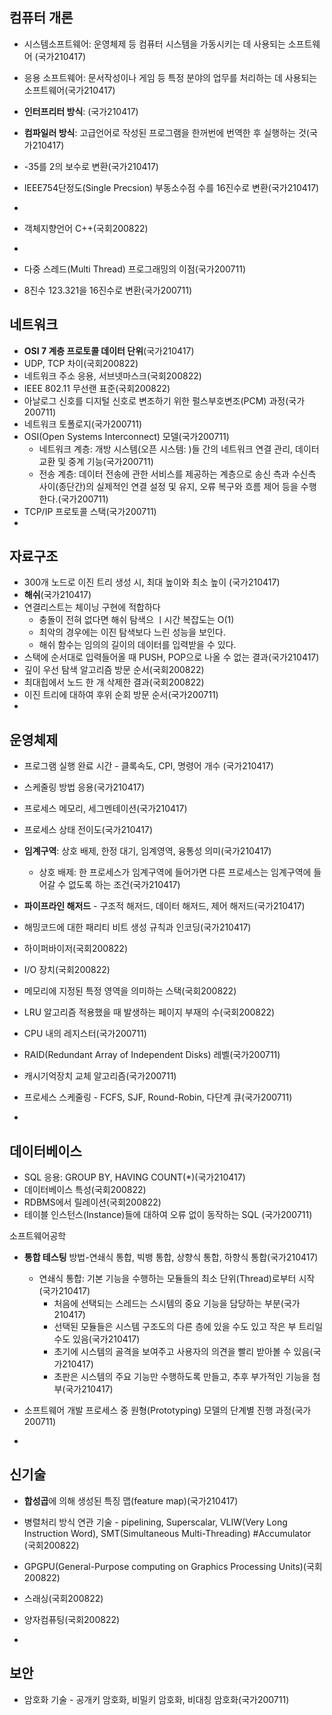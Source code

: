 

## 컴퓨터 개론

- 시스템소프트웨어: 운영체제 등 컴퓨터 시스템을 가동시키는 데 사용되는 소프트웨어 (국가210417)

- 응용 소프트웨어: 문서작성이나 게임 등 특정 분야의 업무를 처리하는 데 사용되는 소프트웨어(국가210417)

- **인터프리터 방식**: (국가210417)

- **컴파일러 방식**: 고급언어로 작성된 프로그램을 한꺼번에 번역한 후 실행하는 것(국가210417)

- -35를 2의 보수로 변환(국가210417)

- IEEE754단정도(Single Precsion) 부동소수점 수를 16진수로 변환(국가210417)

- 

- 객체지향언어 C++(국회200822)

- 

- 다중 스레드(Multi Thread) 프로그래밍의 이점(국가200711)

- 8진수 123.321을 16진수로 변환(국가200711)

  



## 네트워크

- **OSI 7 계층 프로토콜 데이터 단위**(국가210417)
- UDP, TCP 차이(국회200822)
- 네트워크 주소 응용, 서브넷마스크(국회200822)
- IEEE 802.11 무선랜 표준(국회200822)
- 아날로그 신호를 디지털 신호로 변조하기 위한 펄스부호변조(PCM) 과정(국가200711)
- 네트워크 토폴로지(국가200711)
- OSI(Open Systems Interconnect) 모델(국가200711)
  - 네트워크 계층: 개방 시스템(오픈 시스템: )들 간의 네트워크 연결 관리, 데이터 교환 및 중계 기능(국가200711)
  - 전송 계층: 데이터 전송에 관한 서비스를 제공하는 계층으로 송신 측과 수신측 사이(종단간)의 실제적인 연결 설정 및 유지, 오류 복구와 흐름 제어 등을 수행한다.(국가200711)
- TCP/IP 프로토콜 스택(국가200711)
- 



## 자료구조

- 300개 노드로 이진 트리 생성 시, 최대 높이와 최소 높이 (국가210417)
- **해쉬**(국가210417)
- 연결리스트는 체이닝 구현에 적합하다
  - 충돌이 전혀 없다면 해쉬 탐색으 ㅣ시간 복잡도는 O(1)
  - 최악의 경우에는 이진 탐색보다 느린 성능을 보인다.
  - 해쉬 함수는 임의의 길이의 데이터를 입력받을 수 있다.
- 스택에 순서대로 입력들어올 때 PUSH, POP으로 나올 수 없는 결과(국가210417)
- 깊이 우선 탐색 알고리즘 방문 순서(국회200822)
- 최대힙에서 노드 한 개 삭제한 결과(국회200822)
- 이진 트리에 대하여 후위 순회 방문 순서(국가200711)
- 



## 운영체제

- 프로그램 실행 완료 시간 - 클록속도, CPI, 명령어 개수 (국가210417)
- 스케줄링 방법 응용(국가210417)
- 프로세스 메모리, 세그멘테이션(국가210417)
- 프로세스 상태 전이도(국가210417)
- **임계구역**: 상호 배제, 한정 대기, 임계영역, 융통성 의미(국가210417)

  - 상호 배제: 한 프로세스가 임계구역에 들어가면 다른 프로세스는 임계구역에 들어갈 수 없도록 하는 조건(국가210417)
- **파이프라인 해저드** - 구조적 해저드, 데이터 해저드, 제어 해저드(국가210417)
- 해밍코드에 대한 패리티 비트 생성 규칙과 인코딩(국가210417)
- 하이퍼바이저(국회200822)
- I/O 장치(국회200822)
- 메모리에 지정된 특정 영역을 의미하는 스택(국회200822)
- LRU 알고리즘 적용했을 때 발생하는 페이지 부재의 수(국회200822)
- CPU 내의 레지스터(국가200711)
- RAID(Redundant Array of Independent Disks) 레벨(국가200711)
- 캐시기억장치 교체 알고리즘(국가200711)
- 프로세스 스케줄링 - FCFS, SJF, Round-Robin, 다단계 큐(국가200711)
- 



## 데이터베이스

- SQL 응용: GROUP BY, HAVING COUNT(*)(국가210417)
- 데이터베이스 특성(국회200822)
- RDBMS에서 릴레이션(국회200822)
- 테이블 인스턴스(Instance)들에 대하여 오류 없이 동작하는 SQL (국가200711)





소프트웨어공학

- **통합 테스팅** 방법-연쇄식 통합, 빅뱅 통합, 상향식 통합, 하향식 통합(국가210417)

  - 연쇄식 통합: 기본 기능을 수행하는 모듈들의 최소 단위(Thread)로부터 시작(국가210417)
    - 처음에 선택되는 스레드는 스시템의 중요 기능을 담당하는 부분(국가210417)
    - 선택된 모듈들은 시스템 구조도의 다른 층에 있을 수도 있고 작은 부 트리일 수도 있음(국가210417)
    - 초기에 시스템의 골격을 보여주고 사용자의 의견을 빨리 받아볼 수 있음(국가210417)
    - 초판은 시스템의 주요 기능만 수행하도록 만들고, 추후 부가적인 기능을 첨부(국가210417)

- 소프트웨어 개발 프로세스 중 원형(Prototyping) 모델의 단계별 진행 과정(국가200711)

- 

  

## 신기술

- **합성곱**에 의해 생성된 특징 맵(feature map)(국가210417)

- 병렬처리 방식 연관 기술 - pipelining, Superscalar, VLIW(Very Long Instruction Word), SMT(Simultaneous Multi-Threading) #Accumulator (국회200822)
- GPGPU(General-Purpose computing on Graphics Processing Units)(국회200822)
- 스래싱(국회200822)
- 양자컴퓨팅(국회200822)
- 



## 보안

- 암호화 기술 - 공개키 암호화, 비밀키 암호화, 비대칭 암호화(국가200711)

  